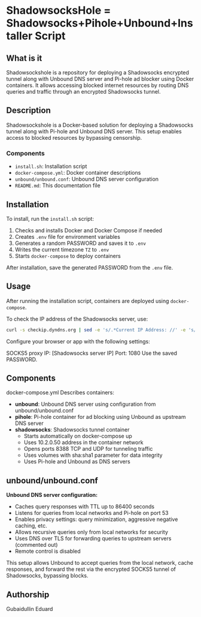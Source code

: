 # ShadowsocksHole = Shadowsocks+Pihole+Unbound+Installer Script

## What is it
Shadowsockshole is a repository for deploying a Shadowsocks encrypted tunnel along with Unbound DNS server and Pi-hole ad blocker using Docker containers. It allows accessing blocked internet resources by routing DNS queries and traffic through an encrypted Shadowsocks tunnel.

## Description
Shadowsockshole is a Docker-based solution for deploying a Shadowsocks tunnel along with Pi-hole and Unbound DNS server. This setup enables access to blocked resources by bypassing censorship.

### Components
- `install.sh`: Installation script
- `docker-compose.yml`: Docker container descriptions
- `unbound/unbound.conf`: Unbound DNS server configuration
- `README.md`: This documentation file

## Installation
To install, run the `install.sh` script:
1. Checks and installs Docker and Docker Compose if needed
2. Creates `.env` file for environment variables
3. Generates a random PASSWORD and saves it to `.env`
4. Writes the current timezone `TZ` to `.env`
5. Starts `docker-compose` to deploy containers

After installation, save the generated PASSWORD from the `.env` file.

## Usage
After running the installation script, containers are deployed using `docker-compose`.

To check the IP address of the Shadowsocks server, use:
```bash
curl -s checkip.dyndns.org | sed -e 's/.*Current IP Address: //' -e 's/<.*$//'
```
Configure your browser or app with the following settings:

SOCKS5 proxy IP: [Shadowsocks server IP]
Port: 1080
Use the saved PASSWORD.

## Components

docker-compose.yml
Describes containers:

- **unbound**: Unbound DNS server using configuration from unbound/unbound.conf
- **pihole**: Pi-hole container for ad blocking using Unbound as upstream DNS server
- **shadowsocks**: Shadowsocks tunnel container
    - Starts automatically on docker-compose up
    - Uses 10.2.0.50 address in the container network
    - Opens ports 8388 TCP and UDP for tunneling traffic
    - Uses volumes with sha:sha1 parameter for data integrity
    - Uses Pi-hole and Unbound as DNS servers

## unbound/unbound.conf
**Unbound DNS server configuration:**

- Caches query responses with TTL up to 86400 seconds
- Listens for queries from local networks and Pi-hole on port 53
- Enables privacy settings: query minimization, aggressive negative caching, etc.
- Allows recursive queries only from local networks for security
- Uses DNS over TLS for forwarding queries to upstream servers (commented out)
- Remote control is disabled

This setup allows Unbound to accept queries from the local network, cache responses, and forward the rest via the encrypted SOCKS5 tunnel of Shadowsocks, bypassing blocks.

## Authorship
Gubaidullin Eduard
